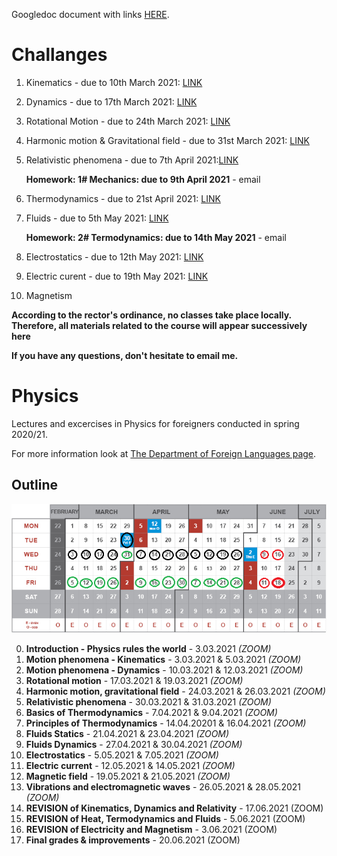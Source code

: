 Googledoc document with links [HERE](https://docs.google.com/spreadsheets/d/1IK8AE2Pe77JtQBnO-fBYLQZ87U3I5z5a7VCKhyHGU7I/edit?usp=sharing).

# Challanges
1. Kinematics - due to 10th March 2021: [LINK](https://kahoot.it/challenge/08736132?challenge-id=459c69ba-0699-474d-ae7d-12916780bd23_1614952577307)
2. Dynamics - due to 17th March 2021: [LINK](https://kahoot.it/challenge/04307658?challenge-id=459c69ba-0699-474d-ae7d-12916780bd23_1615325575325)
3. Rotational Motion - due to 24th March 2021: [LINK](https://kahoot.it/challenge/02469638?challenge-id=459c69ba-0699-474d-ae7d-12916780bd23_1615632003886)
4. Harmonic motion & Gravitational field - due to 31st March 2021: [LINK](https://kahoot.it/challenge/06827178?challenge-id=459c69ba-0699-474d-ae7d-12916780bd23_1616433512945)
5. Relativistic phenomena - due to 7th April 2021:[LINK](https://kahoot.it/challenge/06839625?challenge-id=459c69ba-0699-474d-ae7d-12916780bd23_1616858954560)
      
    **Homework: 1# Mechanics:  due to 9th April 2021** - email

6. Thermodynamics - due to 21st April 2021: [LINK](https://kahoot.it/challenge/05714078?challenge-id=459c69ba-0699-474d-ae7d-12916780bd23_1618057282875)
7. Fluids - due to 5th May 2021: [LINK](https://kahoot.it/challenge/07689838?challenge-id=459c69ba-0699-474d-ae7d-12916780bd23_1619368057925)
      
    **Homework: 2# Termodynamics:  due to 14th May 2021** - email

8. Electrostatics - due to 12th May 2021: [LINK](https://kahoot.it/challenge/06202797?challenge-id=459c69ba-0699-474d-ae7d-12916780bd23_1620163847265)
9. Electric curent - due to 19th May 2021: [LINK](https://kahoot.it/challenge/02521304?challenge-id=459c69ba-0699-474d-ae7d-12916780bd23_1620475768723)
10. Magnetism

**According to the rector's ordinance, no classes take place locally. Therefore, all materials related to the course will appear successively here**

**If you have any questions, don't hesitate to email me.**

# Physics
Lectures and excercises in Physics for foreigners conducted in spring 2020/21.

For more information look at [The Department of Foreign Languages page](http://sjo.pwr.edu.pl/en/students/courses-preparing-for-studying-in-poland/preparatory-english-courses).

## Outline

![](images/callendar.png)

0. **Introduction - Physics rules the world** - 3.03.2021 *(ZOOM)*
1. **Motion phenomena - Kinematics** - 3.03.2021 & 5.03.2021 *(ZOOM)*
2. **Motion phenomena - Dynamics** - 10.03.2021 & 12.03.2021 *(ZOOM)*
3. **Rotational motion** - 17.03.2021 & 19.03.2021 *(ZOOM)*
4. **Harmonic motion, gravitational field** - 24.03.2021 & 26.03.2021 *(ZOOM)*
5. **Relativistic phenomena** - 30.03.2021 & 31.03.2021 *(ZOOM)*
6. **Basics of Thermodynamics** - 7.04.2021 & 9.04.2021 *(ZOOM)*
7. **Principles of Thermodynamics** - 14.04.20201 & 16.04.2021 *(ZOOM)*
8. **Fluids Statics** - 21.04.2021 & 23.04.2021 *(ZOOM)*
9. **Fluids Dynamics** - 27.04.2021 & 30.04.2021 *(ZOOM)*
10. **Electrostatics** - 5.05.2021 & 7.05.2021 *(ZOOM)*
11. **Electric current** - 12.05.2021 & 14.05.2021 *(ZOOM)*
12. **Magnetic field** - 19.05.2021 & 21.05.2021 *(ZOOM)*
13. **Vibrations and electromagnetic waves** - 26.05.2021 & 28.05.2021 *(ZOOM)*
14. **REVISION of Kinematics, Dynamics and Relativity** - 17.06.2021 (ZOOM)
15. **REVISION of Heat, Termodynamics and Fluids** - 5.06.2021 (ZOOM)
16. **REVISION of Electricity and Magnetism** - 3.06.2021 (ZOOM)
17. **Final grades & improvements** - 20.06.2021 (ZOOM)
